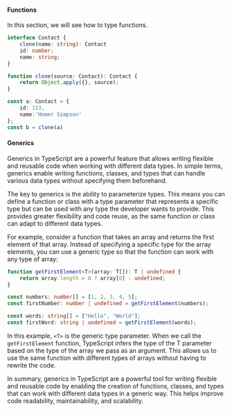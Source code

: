 #### Functions

In this section, we will see how to type functions.

```typescript
interface Contact {
	clone(name: string): Contact
	id: number;
	name: string;
}

function clone(source: Contact): Contact {
	return Object.apply({}, source);
}

const a: Contact = {
	id: 123,
	name:'Homer Simpson'
};
const b = clone(a)
```

#### Generics


Generics in TypeScript are a powerful feature that allows writing flexible and reusable code when working with different data types. In simple terms, generics enable writing functions, classes, and types that can handle various data types without specifying them beforehand.

The key to generics is the ability to parameterize types. This means you can define a function or class with a type parameter that represents a specific type but can be used with any type the developer wants to provide. This provides greater flexibility and code reuse, as the same function or class can adapt to different data types.

For example, consider a function that takes an array and returns the first element of that array. Instead of specifying a specific type for the array elements, you can use a generic type so that the function can work with any type of array:

```typescript
function getFirstElement<T>(array: T[]): T | undefined {
    return array.length > 0 ? array[0] : undefined;
}

const numbers: number[] = [1, 2, 3, 4, 5];
const firstNumber: number | undefined = getFirstElement(numbers);

const words: string[] = ["Hello", "World"];
const firstWord: string | undefined = getFirstElement(words);
```

In this example, ```<T>``` is the generic type parameter. When we call the ```getFirstElement``` function, TypeScript infers the type of the T parameter based on the type of the array we pass as an argument. This allows us to use the same function with different types of arrays without having to rewrite the code.

In summary, generics in TypeScript are a powerful tool for writing flexible and reusable code by enabling the creation of functions, classes, and types that can work with different data types in a generic way. This helps improve code readability, maintainability, and scalability.
